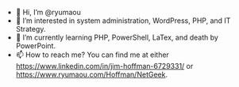 - 👋 Hi, I’m @ryumaou
- 👀 I’m interested in system administration, WordPress, PHP, and IT Strategy.
- 🌱 I’m currently learning PHP, PowerShell, LaTex, and death by PowerPoint.
- 📫 How to reach me?  You can find me at either https://www.linkedin.com/in/jim-hoffman-6729331/ or https://www.ryumaou.com/Hoffman/NetGeek.

<!---
ryumaou/ryumaou is a ✨ special ✨ repository because its `README.md` (this file) appears on your GitHub profile.
You can click the Preview link to take a look at your changes.
--->
